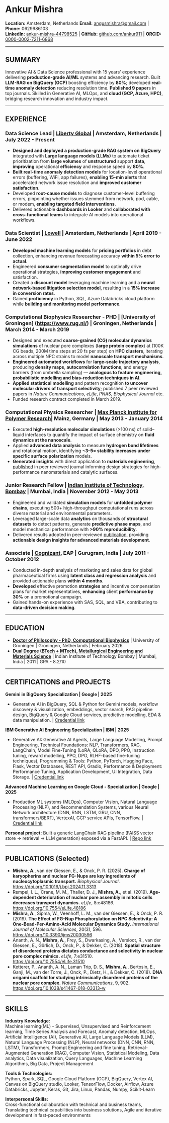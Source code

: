 # Ankur Mishra

**Location:** Amsterdam, Netherlands
**Email:** angusmishra@gmail.com | **Phone:** 0629986103  
**LinkedIn:** [ankur-mishra-44798525](https://www.linkedin.com/in/ankur-mishra-44798525/) | **GitHub:** [github.com/ankur911](https://github.com/ankur911) | **ORCID:** [0000-0002-7211-6868](https://orcid.org/0000-0002-7211-6868)

---

## SUMMARY

Innovative AI & Data Science professional with 15 years’ experience delivering **production-grade AI/ML** systems and advancing research. Built **LLM-RAG on BigQuery (GCP)** boosting efficiency by **80%**; developed **real-time anomaly detection** reducing resolution time. **Published 9 paper**s in top journals. Skilled in Generative AI, MLOps, and **cloud (GCP, Azure, HPC)**, bridging research innovation and industry impact.

---

## EXPERIENCE

### Data Science Lead | [Liberty Global](https://www.libertyglobal.com/) | Amsterdam, Netherlands | July 2022 - Present
- **Designed and deployed a production-grade RAG system on BigQuery** integrated with **Large language models (LLMs)** to automate ticket prioritization from **large volumes** of **unstructured** support **data**, **improving** operational **efficiency** and response speed by **80%**.
- **Built real-time anomaly detection models** for location-level operational errors (buffering, WiFi, app failures), **enabling 15-min alerts** that accelerated network issue resolution and **improved customer satisfaction**.
- Developed **root-cause models** to diagnose customer-level buffering errors, pinpointing whether issues stemmed from network, pod, cable, or modem, **enabling targeted field interventions**.
- Delivered actionable **dashboards in Looker** and **collaborated with cross-functional teams** to integrate AI models into operational workflows.

### Data Scientist | [Lowell](https://www.lowell.co.uk/) | Amsterdam, Netherlands | April 2019 - June 2022
- **Developed machine learning models** for **pricing portfolios** in debt collection, enhancing revenue forecasting accuracy **within 5% error to actual**.
- Engineered **consumer segmentation model** to optimally drive operational strategies, **improving customer engagement** and satisfaction.
- Created a **discount mode**l leveraging machine learning and a **neural network-based litigation selection model**, resulting in a **15% increase in conversion rates**.
- Gained **proficiency** in Python, SQL, Azure Databricks cloud platform while **building and monitoring model performance**.

### Computational Biophysics Researcher - PHD | [University of Groningen] (https://www.rug.nl/) | Groningen, Netherlands | March 2014 - March 2019
- Designed and executed **coarse-grained (CG) molecular dynamics simulations** of nuclear pore complexes (**large protein complex**) at (100K CG beads, 200M time steps at 20 fs per step) on **HPC clusters**, iterating across multiple NPC strains to model **nanoscale transport mechanisms**.
- **Engineered automated workflows** for **large-scale trajectory analysis**, producing **density maps**, **autocorrelation functions**, and energy barriers (from umbrella sampling) — **analogous to feature engineering, probabilistic modelling and bias-reduction techniques in AI**.
- **Applied statistical modelling** and pattern recognition **to uncover molecular drivers of transport selectivity**; published 7 peer reviewed papers in *Nature Communications*, *eLife*, *PNAS*, *Biophysical Journal* etc.
- Funded research contract completed in March 2019.

### Computational Physics Researcher | [Max Planck Institute for Polymer Research](https://www.mpip-mainz.mpg.de/)| Mainz, Germany | May 2013 - January 2014
- Executed **high-resolution molecular simulations** (>100 ns) of solid–liquid interfaces to quantify the impact of surface chemistry on **fluid dynamics at the nanoscale**.
- Applied **advanced data analysis** to measure **hydrogen bond lifetimes** and rotational motion, identifying **~3–5× stability increases under specific surface polarization** models.
- **Generated insights** with direct application to **materials engineering**, [published](https://iopscience.iop.org/article/10.1088/0953-8984/26/24/244102) in peer reviewed journal informing design strategies for high-performance nanomaterials and catalytic surfaces.

### Junior Research Fellow | [Indian Institute of Technology, Bombay](https://www.iitb.ac.in/) | Mumbai, India | November 2012 - May 2013
- Engineered and validated **simulation models** for **unfolded polymer chains**, executing 500+ high-throughput computational runs across diverse material and environmental parameters.
- Leveraged large-scale data **analytics** on thousands of **structural datasets** to detect patterns, generate **predictive phase maps**, and model mechanical performance with **>90% reproducibility**.
- Delivered results adopted in peer-reviewed [publication](https://doi.org/10.1002/mats.201300154), providing **actionable design insights for advanced materials development**.

### Associate | [Cognizant](https://www.cognizant.com/us/en), EAP | Gurugram, India | July 2011 - October 2012
- Conducted in-depth analysis of marketing and sales data for global pharmaceutical firms using **latent class and regression analysis** and provided actionable plans **within 4 months**.
- **Developed** effective promotion **strategies** and incentive compensation plans for market representatives, **enhancing** client **performance by 30%** on a promotional campaign.
- Gained hands-on experience with SAS, SQL, and VBA, contributing to **data-driven decision making**.

---

## EDUCATION

- [**Doctor of Philosophy - PhD, Computational Biophysics**](https://www.rug.nl/research/zernike/micromechanics/staff) | University of Groningen | Groningen, Netherlands | February 2026
- **[Dual Degree (BTech + MTech), Metallurgical Engineering and Materials Science](https://www.iitb.ac.in/mems/en/academics/programmes)** | Indian Institute of Technology Bombay | Mumbai, India | 2011 | GPA - 8.2/10

---

## CERTIFICATIONS and PROJECTS

**Gemini in BigQuery Specialization | Google | 2025**
- Generative AI in BigQuery, SQL & Python for Gemini models, workflow discovery & visualization, embeddings, vector search, RAG pipeline design, BigQuery & Google Cloud services, predictive modelling, EDA & data manipulation. |  [Credential link](https://coursera.org/share/0117f55fe21d22a0a37559084b44d7ed) 

**IBM Generative AI Engineering Specialization | IBM | 2025**
- Generative AI: Generative AI Agents, Large Language Modelling, Prompt Engineering, Technical Foundations: NLP, Transformers, RAG, LangChain, Model Fine-Tuning (LoRA, QLoRA, DPO, PPO, Instruction tuning, reward modelling, PPO, DPO, RLHF-based fine-tuning techniques), Programming & Tools: Python, PyTorch, Hugging Face, Flask, Vector Databases, REST API, Gradio, Performance & Deployment: Performance Tuning, Application Development, UI Integration, Data Storage. | [Credential link](https://www.coursera.org/account/accomplishments/professional-cert/8DKGL1RJB0QX?utm_source=link&utm_medium=certificate&utm_content=cert_image&utm_campaign=sharing_cta&utm_product=prof)

**Advanced Machine Learning on Google Cloud - Specialization | Google | 2025**
- Production ML systems (MLOps), Computer Vision, Natural Language Processing (NLP), and Recommendation Systems, various Neural Network architecture (DNN, RNN, LSTM, GRU, CNN, transformers/BERT), VertexAI, GCP service APIs, TensorFlow. | [Credential link]((https://coursera.org/share/fd835cf51cb88b0e7bdd8cee8adc39b8) )

**Personal project:** Built a generic LangChain RAG pipeline (FAISS vector store → retrieval → LLM generation) exposed via a FastAPI. | [Repo link](https://github.com/ankur911/rag_llm_generic.git)

---

## PUBLICATIONS (Selected)

- **Mishra, A**., van der Giessen, E., & Onck, P. R. (2025). **Charge of karyopherins and nuclear FG-Nups are key ingredients of nucleocytoplasmic transport.** *Biophysical Journal*. https://doi.org/10.1016/j.bpj.2024.11.3313
- Rempel, I. L., Crane, M. M., Thaller, D. J., **Mishra, A.**, et al. (2019). **Age-dependent deterioration of nuclear pore assembly in mitotic cells decreases transport dynamics.** *eLife*, 8:e48186. https://doi.org/10.7554/eLife.48186
- **Mishra, A**., Sipma, W., Veenhoff, L. M., van der Giessen, E., & Onck, P. R. (2019). **The Effect of FG-Nup Phosphorylation on NPC Selectivity: A One-Bead-Per-Amino-Acid Molecular Dynamics Study.** *International Journal of Molecular Sciences*, 20(3), 596. https://doi.org/10.3390/ijms20030596
- Ananth, A. N., **Mishra, A.**, Frey, S., Dwarkasing, A., Versloot, R., van der Giessen, E., Görlich, D., Onck, P., & Dekker, C. (2018). **Spatial structure of disordered proteins dictates conductance and selectivity in nuclear pore complex mimics.** *eLife*, 7:e31510. https://doi.org/10.7554/eLife.31510
- Ketterer, P., Ananth, A. N., Laman Trip, D. S., **Mishra, A.**, Bertosin, E., Ganji, M., van der Torre, J., Onck, P., Dietz, H., & Dekker, C. (2018). **DNA origami scaffold for studying intrinsically disordered proteins of the nuclear pore complex.** *Nature Communications*, 9, 902. https://doi.org/10.1038/s41467-018-03313-w

---

## SKILLS

**Industry Knowledge:**  
Machine learning(ML) - Supervised, Unsupervised and Reinforcement learning, Time Series Analysis and Forecast, Anomaly detection, MLOps, Artificial Intelligence (AI), Generative AI, Large Language Models (LLM), Natural Language Processing (NLP), Neural networks (DNN, CNN, RNN, LSTM), Transformers, Prompt Engineering and fine tuning, Retrieval-Augmented Generation (RAG), Computer Vision, Statistical Modeling, Data analytics, Data visualization, Query Languages, Machine Learning Algorithms, Big Data, Project Management

**Tools & Technologies:**  
Python, Spark, SQL, Google Cloud Platform (GCP), BigQuery, Vertex AI, Canvas on BigQuery studio, Looker, TensorFlow, Docker, Airflow, Azure Databricks, Jupyter, Keras, Git, Jira, Linux, Pandas, Numpy, Scikit-Learn

**Interpersonal Skills:**  
Cross-functional collaboration with technical and business teams, Translating technical capabilities into business solutions, Agile and iterative development in fast-paced environments
